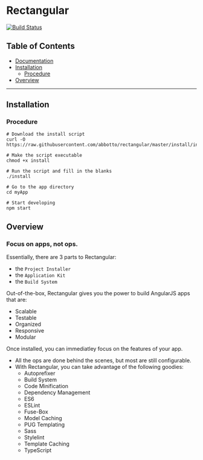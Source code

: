 # Rectangular
[![Build Status](https://travis-ci.org/abbotto/rectangular.svg?branch=master)](https://travis-ci.org/abbotto/rectangular)

## Table of Contents
* [Documentation](install/project/README.md)
* [Installation](#Installation)
	* [Procedure](#Procedure)
* [Overview](#Overview)

---

## <a name='Installation'></a>Installation

### <a name='Procedure'></a>Procedure
	# Download the install script
	curl -O https://raw.githubusercontent.com/abbotto/rectangular/master/install/install
	
	# Make the script executable
	chmod +x install
	
	# Run the script and fill in the blanks
	./install
	
	# Go to the app directory
	cd myApp

	# Start developing
	npm start

## <a name='Overview'></a>Overview

### Focus on apps, not ops.
Essentially, there are 3 parts to Rectangular:
- the `Project Installer`
- the `Application Kit`
- the `Build System`

Out-of-the-box, Rectangular gives you the power to build AngularJS apps that are:
- Scalable
- Testable
- Organized
- Responsive
- Modular

Once installed, you can immediatley focus on the features of your app.
- All the ops are done behind the scenes, but most are still configurable.
- With Rectangular, you can take advantage of the following goodies:
	- Autoprefixer
	- Build System
	- Code Minification
	- Dependency Management
	- ES6
	- ESLint
	- Fuse-Box
	- Model Caching
	- PUG Templating
	- Sass
	- Stylelint
	- Template Caching
	- TypeScript
